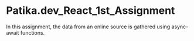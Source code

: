 # Patika.dev_React_1st_Assignment
In this assignment, the data from an online source is gathered using async-await functions.
